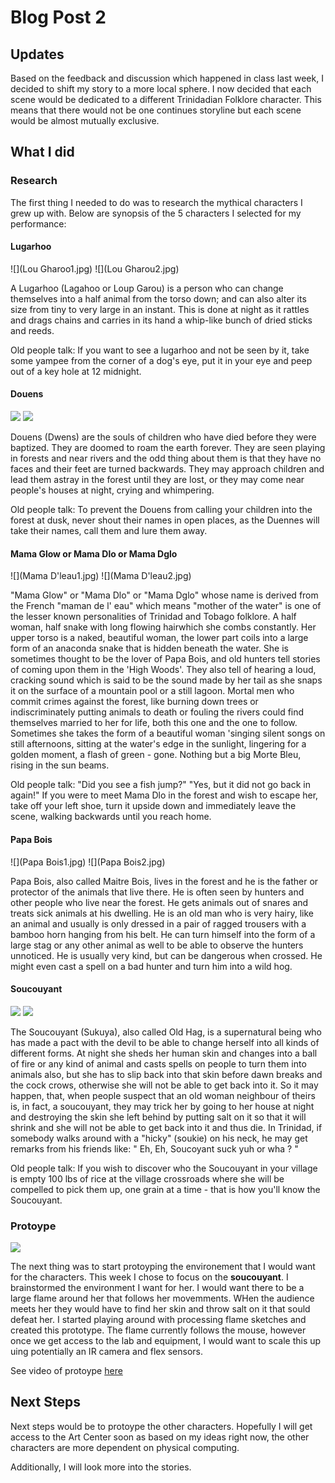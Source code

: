 # Blog Post 2

## Updates

Based on the feedback and discussion which happened in class last week, I decided to shift my story to a more local sphere. I now decided that each scene would be dedicated to a different Trinidadian Folklore character. This means that there would not be one continues storyline but each scene would be almost mutually exclusive.

## What I did

### Research

The first thing I needed to do was to research the mythical characters I grew up with. Below are synopsis of the 5 characters I selected for my performance:

#### Lugarhoo

![](Lou Gharoo1.jpg)
![](Lou Gharou2.jpg)

A Lugarhoo (Lagahoo or Loup Garou) is a person who can change themselves into a half animal from the torso down; and can also alter its size from tiny to very large in an instant. This is done at night as it rattles and drags chains and carries in its hand a whip-like bunch of dried sticks and reeds.

Old people talk: If you want to see a lugarhoo and not be seen by it, take some yampee from the corner of a dog's eye, put it in your eye and peep out of a key hole at 12 midnight.
 
#### Douens

![](Douens1.jpg)
![](Douens2.jpg)

Douens (Dwens) are the souls of children who have died before they were baptized. They are doomed to roam the earth forever. They are seen playing in forests and near rivers and the odd thing about them is that they have no faces and their feet are turned backwards. They may approach children and lead them astray in the forest until they are lost, or they may come near people's houses at night, crying and whimpering.

Old people talk: To prevent the Douens from calling your children into the forest at dusk, never shout their names in open places, as the Duennes will take their names, call them and lure them away.
 
#### Mama Glow or Mama Dlo or Mama Dglo

![](Mama D'leau1.jpg)
![](Mama D'leau2.jpg)

"Mama Glow" or "Mama Dlo" or "Mama Dglo" whose name is derived from the French "maman de l' eau" which means "mother of the water" is one of the lesser known personalities of Trinidad and Tobago folklore. A half woman, half snake with long flowing hairwhich she combs constantly. Her upper torso is a naked, beautiful woman, the lower part coils into a large form of an anaconda snake that is hidden beneath the water. She is sometimes thought to be the lover of Papa Bois, and old hunters tell stories of coming upon them in the 'High Woods'. They also tell of hearing a loud, cracking sound which is said to be the sound made by her tail as she snaps it on the surface of a mountain pool or a still lagoon. Mortal men who commit crimes against the forest, like burning down trees or indiscriminately putting animals to death or fouling the rivers could find themselves married to her for life, both this one and the one to follow. Sometimes she takes the form of a beautiful woman 'singing silent songs on still afternoons, sitting at the water's edge in the sunlight, lingering for a golden moment, a flash of green - gone. Nothing but a big Morte Bleu, rising in the sun beams.

Old people talk: "Did you see a fish jump?" "Yes, but it did not go back in again!" If you were to meet Mama Dlo in the forest and wish to escape her, take off your left shoe, turn it upside down and immediately leave the scene, walking backwards until you reach home.
 
#### Papa Bois

![](Papa Bois1.jpg)
![](Papa Bois2.jpg)

Papa Bois, also called Maitre Bois, lives in the forest and he is the father or protector of the animals that live there. He is often seen by hunters and other people who live near the forest. He gets animals out of snares and treats sick animals at his dwelling. He is an old man who is very hairy, like an animal and usually is only dressed in a pair of ragged trousers with a bamboo horn hanging from his belt. He can turn himself into the form of a large stag or any other animal as well to be able to observe the hunters unnoticed. He is usually very kind, but can be dangerous when crossed. He might even cast a spell on a bad hunter and turn him into a wild hog.
 
#### Soucouyant

![](Soucouyant.jpg)
![](Soucouyant2.jpg)

The Soucouyant (Sukuya), also called Old Hag, is a supernatural being who has made a pact with the devil to be able to change herself into all kinds of different forms. At night she sheds her human skin and changes into a ball of fire or any kind of animal and casts spells on people to turn them into animals also, but she has to slip back into that skin before dawn breaks and the cock crows, otherwise she will not be able to get back into it. So it may happen, that, when people suspect that an old woman neighbour of theirs is, in fact, a soucouyant, they may trick her by going to her house at night and destroying the skin she left behind by putting salt on it so that it will shrink and she will not be able to get back into it and thus die. In Trinidad, if somebody walks around with a "hicky" (soukie) on his neck, he may get remarks from his friends like: " Eh, Eh, Soucoyant suck yuh or wha ? "

Old people talk: If you wish to discover who the Soucouyant in your village is empty 100 lbs of rice at the village crossroads where she will be compelled to pick them up, one grain at a time - that is how you'll know the Soucouyant.
 
### Protoype

![](fire.png)

The next thing was to start protoyping the environement that I would want for the characters. This week I chose to focus on the **soucouyant**. I brainstormed the environment I want for her. I would want there to be a large flame around her that follows her movemments. WHen the audience meets her they would have to find her skin and throw salt on it that sould defeat her. I started playing around with processing flame sketches and created this prototype. The flame currently follows the mouse, however once we get access to the lab and equipment, I would want to scale this up uing potentially an IR camera and flex sensors. 

See video of protoype [here](https://youtu.be/bOigaOtRZFw)

## Next Steps

Next steps would be to protoype the other characters. Hopefully I will get access to the Art Center soon as based on my ideas right now, the other characters are more dependent on physical computing.

Additionally, I will look more into the stories.
